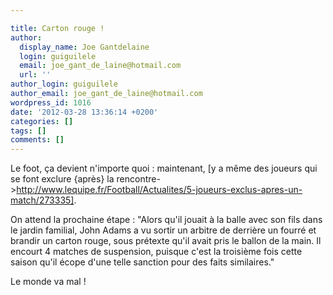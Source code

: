 ```yaml
---

title: Carton rouge !
author:
  display_name: Joe Gantdelaine
  login: guiguilele
  email: joe_gant_de_laine@hotmail.com
  url: ''
author_login: guiguilele
author_email: joe_gant_de_laine@hotmail.com
wordpress_id: 1016
date: '2012-03-28 13:36:14 +0200'
categories: []
tags: []
comments: []
---
```

Le foot, ça devient n'importe quoi : maintenant, [y a même des joueurs qui se font exclure {après} la rencontre->http://www.lequipe.fr/Football/Actualites/5-joueurs-exclus-apres-un-match/273335]. 

On attend la prochaine étape : "Alors qu'il jouait à la balle avec son fils dans le jardin familial, John Adams a vu sortir un arbitre de derrière un fourré et brandir un carton rouge, sous prétexte qu'il avait pris le ballon de la main. Il encourt 4 matches de suspension, puisque c'est la troisième fois cette saison qu'il écope d'une telle sanction pour des faits similaires."

Le monde va mal !
